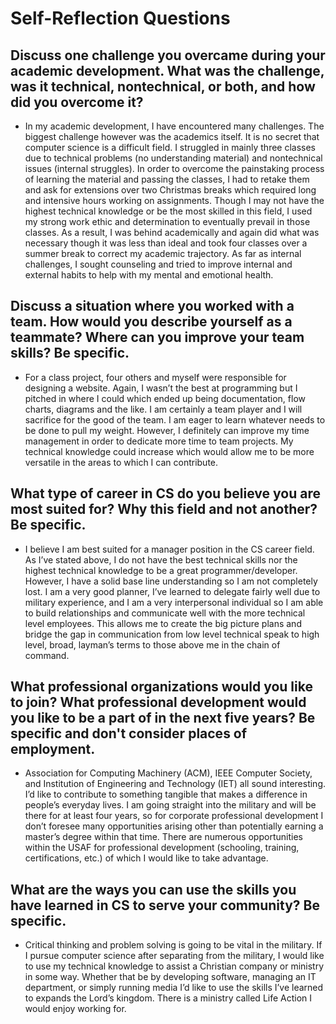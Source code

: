 Self-Reflection Questions
================================

## Discuss one challenge you overcame during your academic development. What was the challenge, was it technical, nontechnical, or both, and how did you overcome it?

- In my academic development, I have encountered many challenges. The biggest challenge however was the academics itself. It is no secret that computer science is a difficult field. I struggled in mainly three classes due to technical problems (no understanding material) and nontechnical issues (internal struggles). In order to overcome the painstaking process of learning the material and passing the classes, I had to retake them and ask for extensions over two Christmas breaks which required long and intensive hours working on assignments. Though I may not have the highest technical knowledge or be the most skilled in this field, I used my strong work ethic and determination to eventually prevail in those classes. As a result, I was behind academically and again did what was necessary though it was less than ideal and took four classes over a summer break to correct my academic trajectory. As far as internal challenges, I sought counseling and tried to improve internal and external habits to help with my mental and emotional health.

## Discuss a situation where you worked with a team. How would you describe yourself as a teammate? Where can you improve your team skills? Be specific.

-	For a class project, four others and myself were responsible for designing a website. Again, I wasn’t the best at programming but I pitched in where I could which ended up being documentation, flow charts, diagrams and the like. I am certainly a team player and I will sacrifice for the good of the team. I am eager to learn whatever needs to be done to pull my weight. However, I definitely can improve my time management in order to dedicate more time to team projects. My technical knowledge could increase which would allow me to be more versatile in the areas to which I can contribute. 

## What type of career in CS do you believe you are most suited for? Why this field and not another? Be specific.

-	I believe I am best suited for a manager position in the CS career field. As I’ve stated above, I do not have the best technical skills nor the highest technical knowledge to be a great programmer/developer. However, I have a solid base line understanding so I am not completely lost. I am a very good planner, I’ve learned to delegate fairly well due to military experience, and I am a very interpersonal individual so I am able to build relationships and communicate well with the more technical level employees. This allows me to create the big picture plans and bridge the gap in communication from low level technical speak to high level, broad, layman’s terms to those above me in the chain of command. 

## What professional organizations would you like to join? What professional development would you like to be a part of in the next five years? Be specific and don't consider places of employment.

-	Association for Computing Machinery (ACM), IEEE Computer Society, and Institution of Engineering and Technology (IET) all sound interesting. I’d like to contribute to something tangible that makes a difference in people’s everyday lives. I am going straight into the military and will be there for at least four years, so for corporate professional development I don’t foresee many opportunities arising other than potentially earning a master’s degree within that time. There are numerous opportunities within the USAF for professional development (schooling, training, certifications, etc.) of which I would like to take advantage.

## What are the ways you can use the skills you have learned in CS to serve your community? Be specific.

-	Critical thinking and problem solving is going to be vital in the military. If I pursue computer science after separating from the military, I would like to use my technical knowledge to assist a Christian company or ministry in some way. Whether that be by developing software, managing an IT department, or simply running media I’d like to use the skills I’ve learned to expands the Lord’s kingdom. There is a ministry called Life Action I would enjoy working for.
